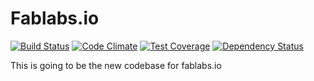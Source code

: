 # Fablabs.io

[![Build Status](https://travis-ci.org/johnrees/fablabs.svg)](https://travis-ci.org/johnrees/fablabs)
[![Code Climate](https://codeclimate.com/github/johnrees/fablabs/badges/gpa.svg)](https://codeclimate.com/github/johnrees/fablabs)
[![Test Coverage](https://codeclimate.com/github/johnrees/fablabs/badges/coverage.svg)](https://codeclimate.com/github/johnrees/fablabs)
[![Dependency Status](https://gemnasium.com/johnrees/fablabs.svg)](https://gemnasium.com/johnrees/fablabs)

This is going to be the new codebase for fablabs.io
